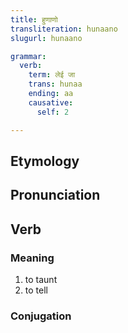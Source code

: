 ```yaml
---
title: हुणाणो
transliteration: hunaano
slugurl: hunaano

grammar: 
  verb:
    term: लेई जा
    trans: hunaa
    ending: aa
    causative:
      self: 2

---
```

## Etymology

## Pronunciation

## Verb
### Meaning
1. to taunt
2. to tell

### Conjugation
<verb-conj :grammar="grammar"></verb-conj>